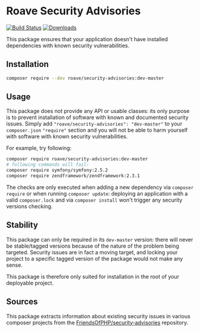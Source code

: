 # Roave Security Advisories

[![Build Status](https://travis-ci.org/Roave/SecurityAdvisories.svg?branch=master)](https://travis-ci.org/Roave/SecurityAdvisories)
[![Downloads](https://img.shields.io/packagist/dt/roave/security-advisories.svg)](https://packagist.org/packages/roave/security-advisories)

This package ensures that your application doesn't have installed dependencies with known security vulnerabilities.

## Installation

```sh
composer require --dev roave/security-advisories:dev-master
```

## Usage

This package does not provide any API or usable classes: its only purpose is to prevent installation of software
with known and documented security issues.
Simply add `"roave/security-advisories": "dev-master"` to your `composer.json` `"require"` section and you will
not be able to harm yourself with software with known security vulnerabilities.

For example, try following:

```sh
composer require roave/security-advisories:dev-master
# following commands will fail:
composer require symfony/symfony:2.5.2
composer require zendframework/zendframework:2.3.1 
```

The checks are only executed when adding a new dependency via `composer require` or when running `composer update`:
deploying an application with a valid `composer.lock` and via `composer install` won't trigger any security versions
checking.

## Stability

This package can only be required in its `dev-master` version: there will never be stable/tagged versions because of
the nature of the problem being targeted. Security issues are in fact a moving target, and locking your project to a 
specific tagged version of the package would not make any sense.

This package is therefore only suited for installation in the root of your deployable project.

## Sources

This package extracts information about existing security issues in various composer projects from 
the [FriendsOfPHP/security-advisories](https://github.com/FriendsOfPHP/security-advisories) repository.
